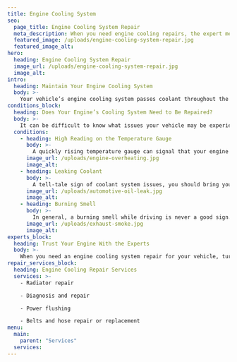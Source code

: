 ```yaml
---
title: Engine Cooling System
seo:
  page_title: Engine Cooling System Repair
  meta_description: When you need engine cooling repairs, the expert mechanics at Matthews Tire are here to inspect, diagnose and repair your system to keep you rolling!
  featured_image: /uploads/engine-cooling-system-repair.jpg
  featured_image_alt:
hero:
  heading: Engine Cooling System Repair
  image_url: /uploads/engine-cooling-system-repair.jpg
  image_alt:
intro:
  heading: Maintain Your Engine Cooling System
  body: >-
    Your vehicle’s engine cooling system passes coolant throughout the engine and reduces engine heat. Without proper maintenance, like a coolant flush (recommended every two years), your engine’s cooling system can break down and cause serious engine damage. To keep your engine in the best condition, stop into Matthews Tire for regular coolant system inspections, flushes and other maintenance as needed.
conditions_block:
  heading: Does Your Engine’s Cooling System Need to Be Repaired?
  body: >-
    It can be difficult to know what issues your vehicle may be experiencing. You can always count on Matthews Tire to provide comprehensive inspections and diagnoses when your car is acting up. For peace of mind, keep an eye out for these common signs of a failing engine cooling system:
  conditions:
    - heading: High Reading on the Temperature Gauge
      body: >-
        A quickly rising temperature gauge can signal that your engine is overheating. If the needle reaches the red zone, pull over immediately (whenever safe) to prevent permanent engine damage from overheating. Then, give your local Matthews Tire a call, because you’ll need a cooling system repair.
      image_url: /uploads/engine-overheating.jpg
      image_alt:
    - heading: Leaking Coolant
      body: >-
        A tell-tale sign of coolant system issues, you should bring your car in right away if you notice it’s leaking a green, sweet-smelling liquid. This is a clear indication of a coolant leak, which will deplete your coolant and lead to engine overheating if ignored.
      image_url: /uploads/automotive-oil-leak.jpg
      image_alt:
    - heading: Burning Smell
      body: >-
        In general, a burning smell while driving is never a good sign. If you notice a burning smell, it could be an indication that your engine is overheating and/or burning oil. Again, this is a serious problem that can lead to engine failure if left unrepaired.
      image_url: /uploads/exhaust-smoke.jpg
      image_alt:
experts_block:
  heading: Trust Your Engine With the Experts
  body: >-
    When you need an engine cooling system repair for your vehicle, turn to the experts at Matthews Tire. Our ASE master certified technicians have the expertise and dealer-quality tools necessary to run full engine cooling system inspections and repairs to get your vehicle back into top shape and prolong the life of your engine.
repair_services_block:
  heading: Engine Cooling Repair Services
  services: >-
    - Radiator repair

    - Diagnosis and repair

    - Power flushing

    - Belts and hose repair or replacement
menu:
  main:
    parent: "Services"
  services:
---
```


